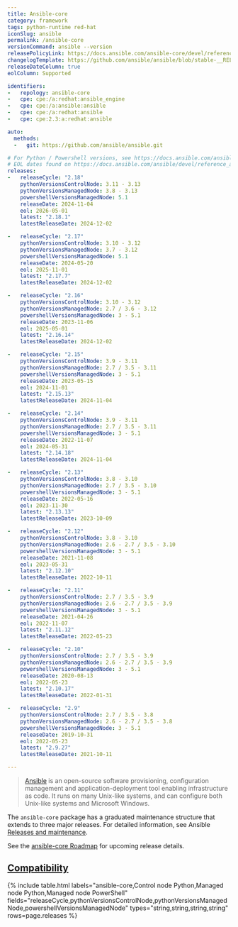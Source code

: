 ```yaml
---
title: Ansible-core
category: framework
tags: python-runtime red-hat
iconSlug: ansible
permalink: /ansible-core
versionCommand: ansible --version
releasePolicyLink: https://docs.ansible.com/ansible-core/devel/reference_appendices/release_and_maintenance.html
changelogTemplate: https://github.com/ansible/ansible/blob/stable-__RELEASE_CYCLE__/changelogs/CHANGELOG-v__RELEASE_CYCLE__.rst
releaseDateColumn: true
eolColumn: Supported

identifiers:
-   repology: ansible-core
-   cpe: cpe:/a:redhat:ansible_engine
-   cpe: cpe:/a:ansible:ansible
-   cpe: cpe:/a:redhat:ansible
-   cpe: cpe:2.3:a:redhat:ansible

auto:
  methods:
  -   git: https://github.com/ansible/ansible.git

# For Python / Powershell versions, see https://docs.ansible.com/ansible/latest/reference_appendices/release_and_maintenance.html.
# EOL dates found on https://docs.ansible.com/ansible/devel/reference_appendices/release_and_maintenance.html.
releases:
-   releaseCycle: "2.18"
    pythonVersionsControlNode: 3.11 - 3.13
    pythonVersionsManagedNode: 3.8 - 3.13
    powershellVersionsManagedNode: 5.1
    releaseDate: 2024-11-04
    eol: 2026-05-01
    latest: "2.18.1"
    latestReleaseDate: 2024-12-02

-   releaseCycle: "2.17"
    pythonVersionsControlNode: 3.10 - 3.12
    pythonVersionsManagedNode: 3.7 - 3.12
    powershellVersionsManagedNode: 5.1
    releaseDate: 2024-05-20
    eol: 2025-11-01
    latest: "2.17.7"
    latestReleaseDate: 2024-12-02

-   releaseCycle: "2.16"
    pythonVersionsControlNode: 3.10 - 3.12
    pythonVersionsManagedNode: 2.7 / 3.6 - 3.12
    powershellVersionsManagedNode: 3 - 5.1
    releaseDate: 2023-11-06
    eol: 2025-05-01
    latest: "2.16.14"
    latestReleaseDate: 2024-12-02

-   releaseCycle: "2.15"
    pythonVersionsControlNode: 3.9 - 3.11
    pythonVersionsManagedNode: 2.7 / 3.5 - 3.11
    powershellVersionsManagedNode: 3 - 5.1
    releaseDate: 2023-05-15
    eol: 2024-11-01
    latest: "2.15.13"
    latestReleaseDate: 2024-11-04

-   releaseCycle: "2.14"
    pythonVersionsControlNode: 3.9 - 3.11
    pythonVersionsManagedNode: 2.7 / 3.5 - 3.11
    powershellVersionsManagedNode: 3 - 5.1
    releaseDate: 2022-11-07
    eol: 2024-05-31
    latest: "2.14.18"
    latestReleaseDate: 2024-11-04

-   releaseCycle: "2.13"
    pythonVersionsControlNode: 3.8 - 3.10
    pythonVersionsManagedNode: 2.7 / 3.5 - 3.10
    powershellVersionsManagedNode: 3 - 5.1
    releaseDate: 2022-05-16
    eol: 2023-11-30
    latest: "2.13.13"
    latestReleaseDate: 2023-10-09

-   releaseCycle: "2.12"
    pythonVersionsControlNode: 3.8 - 3.10
    pythonVersionsManagedNode: 2.6 - 2.7 / 3.5 - 3.10
    powershellVersionsManagedNode: 3 - 5.1
    releaseDate: 2021-11-08
    eol: 2023-05-31
    latest: "2.12.10"
    latestReleaseDate: 2022-10-11

-   releaseCycle: "2.11"
    pythonVersionsControlNode: 2.7 / 3.5 - 3.9
    pythonVersionsManagedNode: 2.6 - 2.7 / 3.5 - 3.9
    powershellVersionsManagedNode: 3 - 5.1
    releaseDate: 2021-04-26
    eol: 2022-11-07
    latest: "2.11.12"
    latestReleaseDate: 2022-05-23

-   releaseCycle: "2.10"
    pythonVersionsControlNode: 2.7 / 3.5 - 3.9
    pythonVersionsManagedNode: 2.6 - 2.7 / 3.5 - 3.9
    powershellVersionsManagedNode: 3 - 5.1
    releaseDate: 2020-08-13
    eol: 2022-05-23
    latest: "2.10.17"
    latestReleaseDate: 2022-01-31

-   releaseCycle: "2.9"
    pythonVersionsControlNode: 2.7 / 3.5 - 3.8
    pythonVersionsManagedNode: 2.6 - 2.7 / 3.5 - 3.8
    powershellVersionsManagedNode: 3 - 5.1
    releaseDate: 2019-10-31
    eol: 2022-05-23
    latest: "2.9.27"
    latestReleaseDate: 2021-10-11

---
```


> [Ansible](https://www.ansible.com/) is an open-source software provisioning, configuration
> management and application-deployment tool enabling infrastructure as code. It runs on many
> Unix-like systems, and can configure both Unix-like systems and Microsoft Windows.

The `ansible-core` package has a graduated maintenance structure that extends to three major
releases. For detailed information, see Ansible [Releases and maintenance](https://docs.ansible.com/ansible/devel/reference_appendices/release_and_maintenance.html).

See the [ansible-core Roadmap](https://docs.ansible.com/ansible-core/devel/roadmap/ansible_core_roadmap_index.html)
for upcoming release details.

## [Compatibility](https://docs.ansible.com/ansible/latest/reference_appendices/release_and_maintenance.html#support-life)

{% include table.html
labels="ansible-core,Control node Python,Managed node Python,Managed node PowerShell"
fields="releaseCycle,pythonVersionsControlNode,pythonVersionsManagedNode,powershellVersionsManagedNode"
types="string,string,string,string"
rows=page.releases %}
